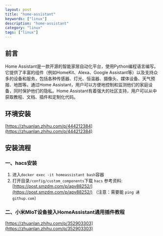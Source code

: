 ```yaml
---
layout: post
title: "home-assistant"
keywords: ["linux"]
description: "home-assistant"
category: "linux"
tags: ["linux"]
---
```


## 前言
Home Assistant是一款开源的智能家居自动化平台，使用Python编程语言编写。它提供了丰富的组件（例如HomeKit、Alexa、Google Assistant等）以及支持众多的设备和服务，包括各种传感器、灯光、恒温器、摄像头、媒体设备、天气预报、地图等。通过Home Assistant，用户可以方便地控制和监测他们的家庭设备，同时保护他们的隐私。Home Assistant有着强大的社区支持，用户可以从中获取教程、文档、插件和定制化代码。

## 环境安装
[https://zhuanlan.zhihu.com/p/444212384](https://zhuanlan.zhihu.com/p/444212384)

## 安装流程
### 一、hacs安装
1. 进入`docker exec -it homeassistant bash`容器
2. 打开目录`/config/custom_components`下载 `hacs`
参考资料: [https://post.smzdm.com/p/apv88252/](https://post.smzdm.com/p/apv88252/)
（注意：需要能 `ping 通githup.com`）

### 二、小米MIoT设备接入HomeAssistant通用插件教程
[https://zhuanlan.zhihu.com/p/352903303](https://zhuanlan.zhihu.com/p/352903303)
